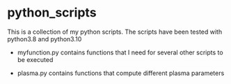 # python_scripts

This is a collection of my python scripts. The scripts have been tested with python3.8 and python3.10


- myfunction.py contains functions that I need for several other scripts to be executed

- plasma.py contains functions that compute different plasma parameters
  

